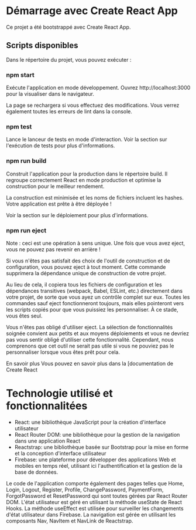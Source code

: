  # Démarrage avec Create React App
Ce projet a été bootstrappé avec Create React App.

## Scripts disponibles
Dans le répertoire du projet, vous pouvez exécuter :

### npm start
Exécute l'application en mode développement.
Ouvrez http://localhost:3000 pour la visualiser dans le navigateur.

La page se rechargera si vous effectuez des modifications.
Vous verrez également toutes les erreurs de lint dans la console.

### npm test
Lance le lanceur de tests en mode d'interaction.
Voir la section sur l'exécution de tests pour plus d'informations.

### npm run build
Construit l'application pour la production dans le répertoire build.
Il regroupe correctement React en mode production et optimise la construction pour le meilleur rendement.

La construction est minimisée et les noms de fichiers incluent les hashes.
Votre application est prête à être déployée !

Voir la section sur le déploiement pour plus d'informations.

### npm run eject
Note : ceci est une opération à sens unique. Une fois que vous avez eject, vous ne pouvez pas revenir en arrière !

Si vous n'êtes pas satisfait des choix de l'outil de construction et de configuration, vous pouvez eject à tout moment. Cette commande supprimera la dépendance unique de construction de votre projet.

Au lieu de cela, il copiera tous les fichiers de configuration et les dépendances transitives (webpack, Babel, ESLint, etc.) directement dans votre projet, de sorte que vous ayez un contrôle complet sur eux. Toutes les commandes sauf eject fonctionneront toujours, mais elles pointeront vers les scripts copiés pour que vous puissiez les personnaliser. À ce stade, vous êtes seul.

Vous n'êtes pas obligé d'utiliser eject. La sélection de fonctionnalités soignée convient aux petits et aux moyens déploiements et vous ne devriez pas vous sentir obligé d'utiliser cette fonctionnalité. Cependant, nous comprenons que cet outil ne serait pas utile si vous ne pouviez pas le personnaliser lorsque vous êtes prêt pour cela.

En savoir plus
Vous pouvez en savoir plus dans la [documentation de Create React
# Technologie utilisé et fonctionnalitées 

- React: une bibliothèque JavaScript pour la création d'interface utilisateur 
- React Router DOM: une bibliothèque pour la gestion de la navigation dans une application React
- Reactstrap: une bibliothèque basée sur Bootstrap pour la mise en forme et la conception d'interface utilisateur
- Firebase: une plateforme pour développer des applications Web et mobiles en temps réel, utilisant ici l'authentification et la gestion de la base de données.

Le code de l'application comporte également des pages telles que Home, Login, Logout, Register, Profile, ChangePassword, PaymentForm, ForgotPassword et ResetPassword qui sont toutes gérées par React Router DOM. L'état utilisateur est géré en utilisant la méthode useState de React Hooks. La méthode useEffect est utilisée pour surveiller les changements d'état utilisateur dans Firebase. La navigation est gérée en utilisant les composants Nav, NavItem et NavLink de Reactstrap.
